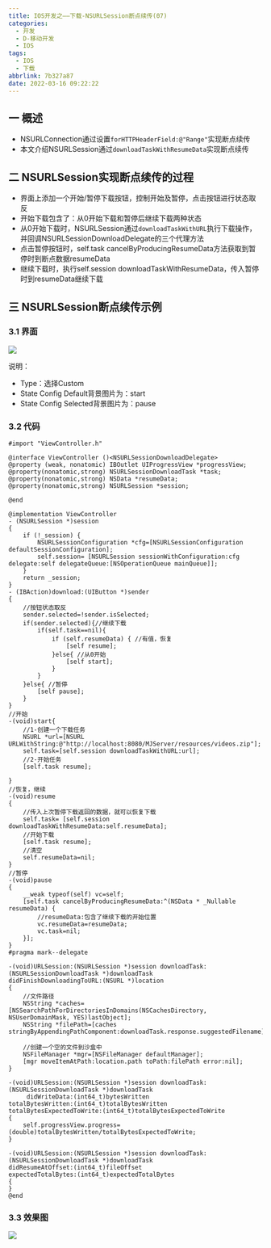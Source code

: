 ```yaml
---
title: IOS开发之——下载-NSURLSession断点续传(07)
categories:
  - 开发
  - D-移动开发
  - IOS
tags:
  - IOS
  - 下载
abbrlink: 7b327a87
date: 2022-03-16 09:22:22
---
```

## 一 概述

* NSURLConnection通过设置`forHTTPHeaderField:@"Range"`实现断点续传
* 本文介绍NSURLSession通过`downloadTaskWithResumeData`实现断点续传

<!--more-->

## 二 NSURLSession实现断点续传的过程

* 界面上添加一个开始/暂停下载按钮，控制开始及暂停，点击按钮进行状态取反
* 开始下载包含了：从0开始下载和暂停后继续下载两种状态
* 从0开始下载时，NSURLSession通过`downloadTaskWithURL`执行下载操作，并回调NSURLSessionDownloadDelegate的三个代理方法
* 点击暂停按钮时，self.task cancelByProducingResumeData方法获取到暂停时到断点数据resumeData
* 继续下载时，执行self.session downloadTaskWithResumeData，传入暂停时到resumeData继续下载

## 三 NSURLSession断点续传示例

### 3.1 界面

![][1]

说明：

* Type：选择Custom
* State Config Default背景图片为：start
* State Config Selected背景图片为：pause

### 3.2 代码

```
#import "ViewController.h"

@interface ViewController ()<NSURLSessionDownloadDelegate>
@property (weak, nonatomic) IBOutlet UIProgressView *progressView;
@property(nonatomic,strong) NSURLSessionDownloadTask *task;
@property(nonatomic,strong) NSData *resumeData;
@property(nonatomic,strong) NSURLSession *session;

@end

@implementation ViewController
- (NSURLSession *)session
{
    if (!_session) {
        NSURLSessionConfiguration *cfg=[NSURLSessionConfiguration defaultSessionConfiguration];
        self.session= [NSURLSession sessionWithConfiguration:cfg delegate:self delegateQueue:[NSOperationQueue mainQueue]];
    }
    return _session;
}
- (IBAction)download:(UIButton *)sender
{
    //按钮状态取反
    sender.selected=!sender.isSelected;
    if(sender.selected){//继续下载
        if(self.task==nil){
            if (self.resumeData) { //有值，恢复
                [self resume];
            }else{ //从0开始
                [self start];
            }
        }
    }else{ //暂停
        [self pause];
    }
}
//开始
-(void)start{
    //1-创建一个下载任务
    NSURL *url=[NSURL URLWithString:@"http://localhost:8080/MJServer/resources/videos.zip"];
    self.task=[self.session downloadTaskWithURL:url];
    //2-开始任务
    [self.task resume];
    
}
//恢复，继续
-(void)resume
{
    //传入上次暂停下载返回的数据，就可以恢复下载
    self.task= [self.session downloadTaskWithResumeData:self.resumeData];
    //开始下载
    [self.task resume];
    //清空
    self.resumeData=nil;
}
//暂停
-(void)pause
{
    __weak typeof(self) vc=self;
    [self.task cancelByProducingResumeData:^(NSData * _Nullable resumeData) {
        //resumeData:包含了继续下载的开始位置
        vc.resumeData=resumeData;
        vc.task=nil;
    }];
}
#pragma mark--delegate

-(void)URLSession:(NSURLSession *)session downloadTask:(NSURLSessionDownloadTask *)downloadTask
didFinishDownloadingToURL:(NSURL *)location
{
    //文件路径
    NSString *caches=[NSSearchPathForDirectoriesInDomains(NSCachesDirectory, NSUserDomainMask, YES)lastObject];
    NSString *filePath=[caches stringByAppendingPathComponent:downloadTask.response.suggestedFilename];
    
    //创建一个空的文件到沙盒中
    NSFileManager *mgr=[NSFileManager defaultManager];
    [mgr moveItemAtPath:location.path toPath:filePath error:nil];
}

-(void)URLSession:(NSURLSession *)session downloadTask:(NSURLSessionDownloadTask *)downloadTask
     didWriteData:(int64_t)bytesWritten
totalBytesWritten:(int64_t)totalBytesWritten
totalBytesExpectedToWrite:(int64_t)totalBytesExpectedToWrite
{
    self.progressView.progress=(double)totalBytesWritten/totalBytesExpectedToWrite;
}

-(void)URLSession:(NSURLSession *)session downloadTask:(NSURLSessionDownloadTask *)downloadTask
didResumeAtOffset:(int64_t)fileOffset
expectedTotalBytes:(int64_t)expectedTotalBytes
{   
}
@end
```

### 3.3 效果图
![][2]




[1]:https://cdn.staticaly.com/gh/PGzxc/CDN/master/blog-ios/ios-download-08-storyboard.png
[2]:https://cdn.staticaly.com/gh/PGzxc/CDN/master/blog-ios/ios-download-08-process-view.gif

